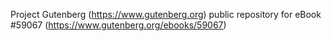 Project Gutenberg (https://www.gutenberg.org) public repository for
eBook #59067 (https://www.gutenberg.org/ebooks/59067)
